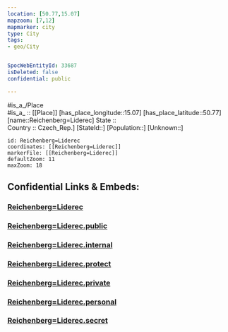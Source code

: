 ```yaml
---
location: [50.77,15.07] 
mapzoom: [7,12] 
mapmarker: city 
type: City
tags:
- geo/City


SpocWebEntityId: 33687
isDeleted: false
confidential: public

---
```

#is_a_/Place  
#is_a_ :: [[Place]] 
[has_place_longitude::15.07] 
[has_place_latitude::50.77] 
[name::Reichenberg=Liderec] 
State ::  
Country :: Czech_Rep.] 
[StateId::] 
[Population::] 
[Unknown::] 


```leaflet
id: Reichenberg=Liderec
coordinates: [[Reichenberg=Liderec]] 
markerFile: [[Reichenberg=Liderec]] 
defaultZoom: 11 
maxZoom: 18
```


## Confidential Links & Embeds: 

### [Reichenberg=Liderec](/_Standards/Earth/Continent/Europe/Europe~Central/Czech_Republic/regions~Czech_Republic/Liberecký/City/Reichenberg=Liderec.md) 

### [Reichenberg=Liderec.public](/_public/Earth/Continent/Europe/Europe~Central/Czech_Republic/regions~Czech_Republic/Liberecký/City/Reichenberg=Liderec.public.md) 

### [Reichenberg=Liderec.internal](/_internal/Earth/Continent/Europe/Europe~Central/Czech_Republic/regions~Czech_Republic/Liberecký/City/Reichenberg=Liderec.internal.md) 

### [Reichenberg=Liderec.protect](/_protect/Earth/Continent/Europe/Europe~Central/Czech_Republic/regions~Czech_Republic/Liberecký/City/Reichenberg=Liderec.protect.md) 

### [Reichenberg=Liderec.private](/_private/Earth/Continent/Europe/Europe~Central/Czech_Republic/regions~Czech_Republic/Liberecký/City/Reichenberg=Liderec.private.md) 

### [Reichenberg=Liderec.personal](/_personal/Earth/Continent/Europe/Europe~Central/Czech_Republic/regions~Czech_Republic/Liberecký/City/Reichenberg=Liderec.personal.md) 

### [Reichenberg=Liderec.secret](/_secret/Earth/Continent/Europe/Europe~Central/Czech_Republic/regions~Czech_Republic/Liberecký/City/Reichenberg=Liderec.secret.md)

